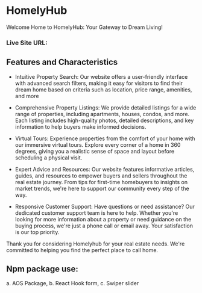 
# HomelyHub

Welcome Home to HomelyHub: Your Gateway to Dream Living!


### Live Site URL: 






## Features and Characteristics

- Intuitive Property Search: Our website offers a user-friendly interface with advanced search filters, making it easy for visitors to find their dream home based on criteria such as location, price range, amenities, and more

- Comprehensive Property Listings: We provide detailed listings for a wide range of properties, including apartments, houses, condos, and more. Each listing includes high-quality photos, detailed descriptions, and key information to help buyers make informed decisions.

- Virtual Tours: Experience properties from the comfort of your home with our immersive virtual tours. Explore every corner of a home in 360 degrees, giving you a realistic sense of space and layout before scheduling a physical visit.

- Expert Advice and Resources: Our website features informative articles, guides, and resources to empower buyers and sellers throughout the real estate journey. From tips for first-time homebuyers to insights on market trends, we're here to support our community every step of the way.

- Responsive Customer Support: Have questions or need assistance? Our dedicated customer support team is here to help. Whether you're looking for more information about a property or need guidance on the buying process, we're just a phone call or email away. Your satisfaction is our top priority.


 
Thank you for considering Homelyhub for your real estate needs. We're committed to helping you find the perfect place to call home.

##  Npm package use:

a. AOS Package,
b. React Hook form,
c. Swiper slider





